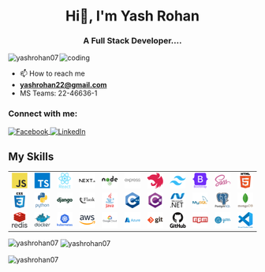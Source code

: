 <h1 align="center">Hi👋, I'm Yash Rohan </h1>
<h3 align="center">A Full Stack Developer....</h3>

<img align="right" alt="coding" width="400" src="https://cdn.dribbble.com/users/1162077/screenshots/3848914/programmer.gif">

<p align="left"> <img src="https://komarev.com/ghpvc/?username=yashrohan07&label=Profile%20views&color=0e75b6&style=flat" alt="yashrohan07" /> </p>

- 📫 How to reach me
- **yashrohan22@gmail.com**
- MS Teams: 22-46636-1

<h3 align="left">Connect with me:</h3>
<p align="left">
    <a href="https://m.me/yashrohan07" target="_blank">
        <img align="center" src="https://raw.githubusercontent.com/rahuldkjain/github-profile-readme-generator/master/src/images/icons/Social/facebook.svg" alt="Facebook" height="30" width="40" />
    </a>
    <a href="https://www.linkedin.com/in/yashrohan07" target="_blank">
        <img align="center" src="https://upload.wikimedia.org/wikipedia/commons/c/ca/LinkedIn_logo_initials.png" alt="LinkedIn" height="30" width="40" />
    </a>
</p>

## My Skills

<table>
  <tr>
    <td><img src="https://raw.githubusercontent.com/devicons/devicon/master/icons/javascript/javascript-original.svg" width="50"/></td>
    <td><img src="https://raw.githubusercontent.com/devicons/devicon/master/icons/typescript/typescript-original.svg" width="50"/></td>
    <td><img src="https://raw.githubusercontent.com/devicons/devicon/master/icons/react/react-original-wordmark.svg" width="50"/></td>
    <td><img src="https://raw.githubusercontent.com/devicons/devicon/master/icons/nextjs/nextjs-original-wordmark.svg" width="50"/></td>
    <td><img src="https://raw.githubusercontent.com/devicons/devicon/master/icons/nodejs/nodejs-original-wordmark.svg" width="50"/></td>
    <td><img src="https://raw.githubusercontent.com/devicons/devicon/master/icons/express/express-original-wordmark.svg" width="50"/></td>
    <td><img src="https://raw.githubusercontent.com/devicons/devicon/master/icons/nestjs/nestjs-plain.svg" width="50"/></td>
    <td><img src="https://raw.githubusercontent.com/devicons/devicon/master/icons/tailwindcss/tailwindcss-plain.svg" width="50"/></td>
    <td><img src="https://raw.githubusercontent.com/devicons/devicon/master/icons/bootstrap/bootstrap-plain-wordmark.svg" width="50"/></td>
    <td><img src="https://raw.githubusercontent.com/devicons/devicon/master/icons/sass/sass-original.svg" width="50"/></td>
    <td><img src="https://raw.githubusercontent.com/devicons/devicon/master/icons/html5/html5-original-wordmark.svg" width="50"/></td>
  </tr>
  <tr>
    <td><img src="https://raw.githubusercontent.com/devicons/devicon/master/icons/css3/css3-original-wordmark.svg" width="50"/></td>
    <td><img src="https://raw.githubusercontent.com/devicons/devicon/master/icons/python/python-original-wordmark.svg" width="50"/></td>
    <td><img src="https://raw.githubusercontent.com/devicons/devicon/master/icons/django/django-plain-wordmark.svg" width="50"/></td>
    <td><img src="https://raw.githubusercontent.com/devicons/devicon/master/icons/flask/flask-original-wordmark.svg" width="50"/></td>
    <td><img src="https://raw.githubusercontent.com/devicons/devicon/master/icons/java/java-original-wordmark.svg" width="50"/></td>
    <td><img src="https://raw.githubusercontent.com/devicons/devicon/master/icons/cplusplus/cplusplus-original.svg" width="50"/></td>
    <td><img src="https://raw.githubusercontent.com/devicons/devicon/master/icons/csharp/csharp-original.svg" width="50"/></td>
    <td><img src="https://raw.githubusercontent.com/devicons/devicon/master/icons/dot-net/dot-net-original-wordmark.svg" width="50"/></td>
    <td><img src="https://raw.githubusercontent.com/devicons/devicon/master/icons/mysql/mysql-original-wordmark.svg" width="50"/></td>
    <td><img src="https://raw.githubusercontent.com/devicons/devicon/master/icons/postgresql/postgresql-original-wordmark.svg" width="50"/></td>
    <td><img src="https://raw.githubusercontent.com/devicons/devicon/master/icons/mongodb/mongodb-original-wordmark.svg" width="50"/></td>
  </tr>
  <tr>
    <td><img src="https://raw.githubusercontent.com/devicons/devicon/master/icons/redis/redis-original-wordmark.svg" width="50"/></td>
    <td><img src="https://raw.githubusercontent.com/devicons/devicon/master/icons/docker/docker-original-wordmark.svg" width="50"/></td>
    <td><img src="https://raw.githubusercontent.com/devicons/devicon/master/icons/kubernetes/kubernetes-plain-wordmark.svg" width="50"/></td>
    <td><img src="https://raw.githubusercontent.com/devicons/devicon/master/icons/amazonwebservices/amazonwebservices-original-wordmark.svg" width="50"/></td>
    <td><img src="https://raw.githubusercontent.com/devicons/devicon/master/icons/googlecloud/googlecloud-original-wordmark.svg" width="50"/></td>
    <td><img src="https://raw.githubusercontent.com/devicons/devicon/master/icons/azure/azure-original-wordmark.svg" width="50"/></td>
    <td><img src="https://raw.githubusercontent.com/devicons/devicon/master/icons/git/git-original-wordmark.svg" width="50"/></td>
    <td><img src="https://raw.githubusercontent.com/devicons/devicon/master/icons/github/github-original-wordmark.svg" width="50"/></td>
    <td><img src="https://raw.githubusercontent.com/devicons/devicon/master/icons/npm/npm-original-wordmark.svg" width="50"/></td>
    <td><img src="https://raw.githubusercontent.com/devicons/devicon/master/icons/yarn/yarn-original-wordmark.svg" width="50"/></td>
    <td><img src="https://raw.githubusercontent.com/devicons/devicon/master/icons/vscode/vscode-original-wordmark.svg" width="50"/></td>
  </tr>
</table>

<p><img align="left" src="https://github-readme-stats.vercel.app/api/top-langs?username=yashrohan07&show_icons=true&locale=en&layout=compact" alt="yashrohan07" /></p>

<p>&nbsp;<img align="center" src="https://github-readme-stats.vercel.app/api?username=yashrohan07&show_icons=true&locale=en" alt="yashrohan07" /></p>

<p><img align="center" src="https://github-readme-streak-stats.herokuapp.com/?user=yashrohan07&" alt="yashrohan07" /></p>
